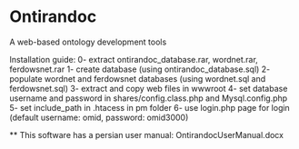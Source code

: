 # Ontirandoc
A web-based ontology development tools

Installation guide:
0- extract ontirandoc_database.rar, wordnet.rar, ferdowsnet.rar
1- create database (using ontirandoc_database.sql)
2- populate wordnet and ferdowsnet databases (using wordnet.sql and ferdowsnet.sql)
3- extract and copy web files in wwwroot
4- set database username and password in shares/config.class.php and Mysql.config.php
5- set include_path in .htacess in pm folder
6- use login.php page for login (default username: omid, password: omid3000)

** This software has a persian user manual: OntirandocUserManual.docx

